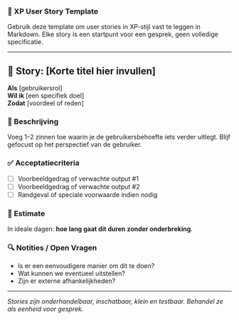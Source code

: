 ### 📘 XP User Story Template

Gebruik deze template om user stories in XP-stijl vast te leggen in Markdown. Elke story is een startpunt voor een gesprek, geen volledige specificatie.

---

## 🧩 Story: \[Korte titel hier invullen]

**Als** \[gebruikersrol]  
**Wil ik** \[een specifiek doel]  
**Zodat** \[voordeel of reden]  


### 📝 Beschrijving

Voeg 1–2 zinnen toe waarin je de gebruikersbehoefte iets verder uitlegt. Blijf gefocust op het perspectief van de gebruiker.

### ✅ Acceptatiecriteria

* [ ] Voorbeeldgedrag of verwachte output #1
* [ ] Voorbeeldgedrag of verwachte output #2
* [ ] Randgeval of speciale voorwaarde indien nodig

### 🧮 Estimate
In ideale dagen: **hoe lang gaat dit duren zonder onderbreking**.

### 🔍 Notities / Open Vragen

* Is er een eenvoudigere manier om dit te doen?
* Wat kunnen we eventueel uitstellen?
* Zijn er externe afhankelijkheden?

---

*Stories zijn onderhandelbaar, inschatbaar, klein en testbaar. Behandel ze als eenheid voor gesprek.*
